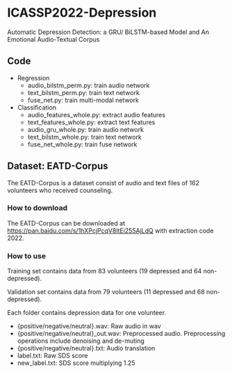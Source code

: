 # ICASSP2022-Depression
Automatic Depression Detection: a GRU/ BiLSTM-based Model and An Emotional Audio-Textual Corpus


## Code

- Regression
  - audio_bilstm_perm.py: train audio network 
  - text_bilstm_perm.py: train text network 
  - fuse_net.py: train multi-modal network
- Classification
  - audio_features_whole.py: extract audio features
  - text_features_whole.py: extract text features
  - audio_gru_whole.py: train audio network 
  - text_bilstm_whole.py: train text network
  - fuse_net_whole.py: train fuse network


## Dataset: EATD-Corpus

The EATD-Corpus is a dataset consist of audio and text files of 162 volunteers who received counseling.

### How to download
The EATD-Corpus can be downloaded at https://pan.baidu.com/s/1hXPcjPcqV8ltEi255AjLdQ with extraction code 2022.

### How to use

Training set contains data from 83 volunteers (19 depressed and 64 non-depressed).

Validation set contains data from 79 volunteers (11 depressed and 68 non-depressed).

Each folder contains depression data for one volunteer.

- {positive/negative/neutral}.wav: Raw audio in wav
- {positive/negative/neutral}_out.wav: Preprocessed audio. Preprocessing operations include denoising and de-muting
- {positive/negative/neutral}.txt: Audio translation
- label.txt: Raw SDS score
- new_label.txt: SDS score multiplying 1.25
